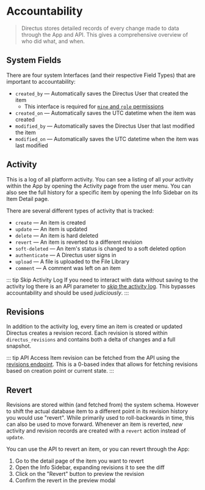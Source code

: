 # Accountability

> Directus stores detailed records of every change made to data through the App and API. This gives a comprehensive overview of who did what, and when.

## System Fields

There are four system Interfaces (and their respective Field Types) that are important to accountability:

* `created_by` — Automatically saves the Directus User that created the item
    * This interface is required for [`mine` and `role` permissions](/guides/permissions.html#collection-level)
* `created_on` — Automatically saves the UTC datetime when the item was created
* `modified_by` — Automatically saves the Directus User that last modified the item
* `modified_on` — Automatically saves the UTC datetime when the item was last modified

## Activity

This is a log of all platform activity. You can see a listing of all _your_ activity within the App by opening the Activity page from the user menu. You can also see the full history for a specific item by opening the Info Sidebar on its Item Detail page.

There are several different types of activity that is tracked:

* `create` — An item is created
* `update` — An item is updated
* `delete` — An item is hard deleted
* `revert` — An item is reverted to a different revision
* `soft-deleted` — An item's status is changed to a soft deleted option
* `authenticate` — A Directus user signs in
* `upload` — A file is uploaded to the File Library
* `comment` — A comment was left on an item

::: tip Skip Activity Log
If you need to interact with data without saving to the activity log there is an API parameter to [_skip_ the activity log](/api/reference.html#skip-activity-logging). This bypasses accountability and should be used *judiciously*.
:::

## Revisions

In addition to the activity log, every time an item is created or updated Directus creates a revision record. Each revision is stored within `directus_revisions` and contains both a delta of changes and a full snapshot.

::: tip API Access
Item revision can be fetched from the API using the [revisions endpoint](/api/reference.html#get-item-revision). This is a 0-based index that allows for fetching revisions based on creation point or current state.
:::

## Revert

Revisions are stored within (and fetched from) the system schema. However to shift the actual database item to a different point in its revision history you would use "revert". While primarily used to roll-backwards in time, this can also be used to move forward. Whenever an item is reverted, _new_ activity and revision records are created with a `revert` action instead of `update`.

You can use the API to revert an item, or you can revert through the App:

1. Go to the detail page of the item you want to revert
2. Open the Info Sidebar, expanding revisions it to see the diff
3. Click on the "Revert" button to preview the revision
4. Confirm the revert in the preview modal
